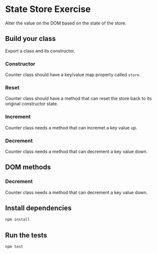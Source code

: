 # State Store Exercise

Alter the value on the DOM based on the state of the store.

## Build your class

Export a class and its constructor.

### Constructor

Counter class should have a key/value map property called `store`.

### Reset

Counter class should have a method that can reset the store back to its original constructor state.

### Increment

Counter class needs a method that can incremet a key value up.

### Decrement

Counter class needs a method that can decrement a key value down.


## DOM methods

### Decrement

Counter class needs a method that can decrement a key value down.

## Install dependencies
```bash
npm install
```

## Run the tests
```bash
npm test
```


